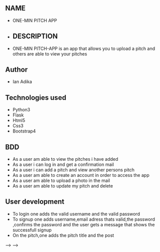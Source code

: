 ## NAME
- ONE-MIN PITCH APP

- ## DESCRIPTION
-  ONE-MIN PITCH-APP is an app that allows you to upload a pitch and others are able to view your pitches

## Author
- Ian Adika

## Technologies used
- Python3
- Flask
- Html5
- Css3
- Bootstrap4

## BDD
- As a user am able to view the pitches i have added
- As a user i can log in and get a confirmation mail
- As a user i can add a pitch and view another persons pitch
- As a user am able to create an account in order to access the app
- As a user am able to upload a photo in the mail
- As a user am able to update my pitch and delete

## User development
- To login one adds the valid username and the valid password
- To signup one adds username,email adress thats valid,the password ,confirms the password and the user gets a message that shows the successfull signup
- On the pitch,one adds the pitch title and the post
<!-- 
## Projects link
- https://blogger-deploy.herokuapp.com/

## CONTACT INFORMATION
- Email:adika19ian@gmail.com.
- Phone:0757441659.

## LICENSE AND COPYRIGHT INFORMATION
-MIT License Copyright(2020) Ian Adika Permission is hereby granted, free of charge, to any person obtaining a copy of this software and associated documentation files (the "Software"), to deal in the Software without restriction, including without limitation the rights to use, copy, modify, merge, publish, distribute, sublicense, and/or sell copies of the Software, and to permit persons to whom the Software is furnished to do so, subject to the following conditions:
The above copyright notice and this permission notice shall be included in all copies or substantial portions of the Software.

THE SOFTWARE IS PROVIDED "AS IS", WITHOUT WARRANTY OF ANY KIND, EXPRESS OR IMPLIED, INCLUDING BUT NOT LIMITED TO THE WARRANTIES OF MERCHANTABILITY, FITNESS FOR A PARTICULAR PURPOSE AND NONINFRINGEMENT. IN NO EVENT SHALL THE AUTHORS OR COPYRIGHT HOLDERS BE LIABLE FOR ANY CLAIM, DAMAGES OR OTHER LIABILITY, WHETHER IN AN ACTION OF CONTRACT, TORT OR OTHERWISE, ARISING FROM, OUT OF OR IN CONNECTION WITH THE SOFTWARE OR THE USE OR OTHER DEALINGS IN THE SOFTWARE.

© 2020 GitHub, Inc.
 --> --> -->
